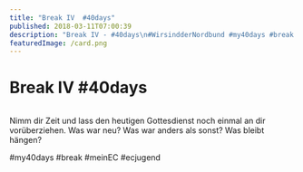 ```yaml
---
title: "Break IV  #40days"
published: 2018-03-11T07:00:39
description: "Break IV - #40days\n#WirsindderNordbund #my40days #break #meinEC #ecjugend"
featuredImage: /card.png
---
```


# Break IV  #40days

<img loading="lazy" src="/old/40DAYS_03-11_WITH-break4.jpg" alt>

Nimm dir Zeit und lass den heutigen Gottesdienst noch einmal an dir vorüberziehen. Was war neu? Was war anders als sonst? Was bleibt hängen?

#my40days #break #meinEC #ecjugend